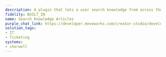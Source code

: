 ```yaml
---
description: A plugin that lets a user search knowledge from across the organization.
fidelity: BUILT_IN
name: Search Knowledge Articles
purple_chat_link: https://developer.moveworks.com/creator-studio/developer-tools/purple-chat/?conversation=%7B%22startTimestamp%22%3A%2211%3A43+AM%22%2C%22messages%22%3A%5B%7B%22parts%22%3A%5B%7B%22richText%22%3A%22Hey%2C+can+you+show+me+the+latest+product+roadmap%3F%22%7D%5D%2C%22role%22%3A%22user%22%7D%2C%7B%22parts%22%3A%5B%7B%22richText%22%3A%22I+found+the+document+titled+%27Product+Roadmap+2025%27+in+the+%27Product+Planning%27+folder.+Would+you+like+to+view+the+latest+update%3F%22%7D%5D%2C%22role%22%3A%22assistant%22%7D%2C%7B%22parts%22%3A%5B%7B%22richText%22%3A%22Yes%2C+please%22%7D%5D%2C%22role%22%3A%22user%22%7D%2C%7B%22parts%22%3A%5B%7B%22richText%22%3A%22Okay%2C+here%27s+the+latest+product+roadmap%3A%22%7D%2C%7B%22richText%22%3A%22%3Ch2%3EProduct+Roadmap+2025%3C%2Fh2%3E%5Cn%3Cp%3E%3Cb%3EQ1+Goals%3A%3C%2Fb%3E%3C%2Fp%3E%5Cn%3Cul%3E%5Cn+%3Cli%3EComplete+user+research%3C%2Fli%3E%5Cn+%3Cli%3EDesign+initial+prototypes%3C%2Fli%3E%5Cn%3C%2Ful%3E%5Cn%3Cp%3E%3Cb%3EQ2+Goals%3A%3C%2Fb%3E%3C%2Fp%3E%5Cn%3Cul%3E%5Cn+%3Cli%3EDevelop+core+features%3C%2Fli%3E%5Cn+%3Cli%3ERun+beta+testing%3C%2Fli%3E%5Cn%3C%2Ful%3E%5Cn%3Cp%3E%3Cb%3EQ3+Goals%3A%3C%2Fb%3E%3C%2Fp%3E%5Cn%3Cul%3E%5Cn+%3Cli%3ELaunch+version+1.0%3C%2Fli%3E%5Cn+%3Cli%3EGather+user+feedback%3C%2Fli%3E%5Cn%3C%2Ful%3E%5Cn%3Cp%3E%3Cb%3EQ4+Goals%3A%3C%2Fb%3E%3C%2Fp%3E%5Cn%3Cul%3E%5Cn+%3Cli%3EImplement+improvements%3C%2Fli%3E%5Cn+%3Cli%3EPlan+next+phase%3C%2Fli%3E%5Cn%3C%2Ful%3E%22%7D%5D%2C%22role%22%3A%22assistant%22%7D%5D%7D
solution_tags:
- IT
- Ticketing
systems:
- cherwell
---
```

